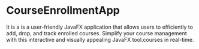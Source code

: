 # CourseEnrollmentApp
It is a is a user-friendly JavaFX application that allows users to efficiently to add, drop, and track enrolled courses. Simplify your course management with this interactive and visually appealing JavaFX tool.courses in real-time. 
